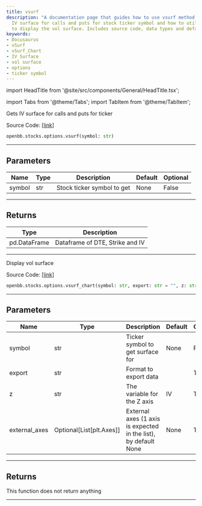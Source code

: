 ```yaml
---
title: vsurf
description: "A documentation page that guides how to use vsurf method which gets the"
  IV surface for calls and puts for stock ticker symbol and how to utilize vsurf_chart
  to display the vol surface. Includes source code, data types and defaults.
keywords:
- Docusaurus
- vSurf
- vSurf_Chart
- IV Surface
- vol surface
- options
- ticker symbol
---
```


import HeadTitle from '@site/src/components/General/HeadTitle.tsx';

<HeadTitle title="stocks.options.vsurf - Reference | OpenBB SDK Docs" />

import Tabs from '@theme/Tabs';
import TabItem from '@theme/TabItem';

<Tabs>
<TabItem value="model" label="Model" default>

Gets IV surface for calls and puts for ticker

Source Code: [[link](https://github.com/OpenBB-finance/OpenBBTerminal/tree/main/openbb_terminal/stocks/options/yfinance_model.py#L371)]

```python
openbb.stocks.options.vsurf(symbol: str)
```

---

## Parameters

| Name | Type | Description | Default | Optional |
| ---- | ---- | ----------- | ------- | -------- |
| symbol | str | Stock ticker symbol to get | None | False |


---

## Returns

| Type | Description |
| ---- | ----------- |
| pd.DataFrame | Dataframe of DTE, Strike and IV |
---

</TabItem>
<TabItem value="view" label="Chart">

Display vol surface

Source Code: [[link](https://github.com/OpenBB-finance/OpenBBTerminal/tree/main/openbb_terminal/stocks/options/yfinance_view.py#L1128)]

```python
openbb.stocks.options.vsurf_chart(symbol: str, export: str = "", z: str = "IV", external_axes: Optional[List[matplotlib.axes._axes.Axes]] = None)
```

---

## Parameters

| Name | Type | Description | Default | Optional |
| ---- | ---- | ----------- | ------- | -------- |
| symbol | str | Ticker symbol to get surface for | None | False |
| export | str | Format to export data |  | True |
| z | str | The variable for the Z axis | IV | True |
| external_axes | Optional[List[plt.Axes]] | External axes (1 axis is expected in the list), by default None | None | True |


---

## Returns

This function does not return anything

---

</TabItem>
</Tabs>
